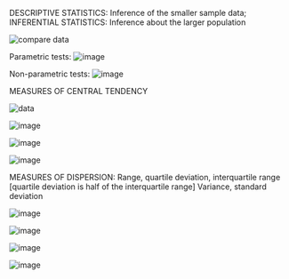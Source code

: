 DESCRIPTIVE STATISTICS: Inference of the smaller sample data;
INFERENTIAL STATISTICS: Inference about the larger population

![compare data](https://user-images.githubusercontent.com/101544669/172348686-3f5f25a9-f015-4155-8f0e-9bdf2c7fd77b.png)

Parametric tests:
![image](https://user-images.githubusercontent.com/101544669/172365078-9c820e5f-6a23-4d56-acc3-2ee9df161792.png)


Non-parametric tests:
![image](https://user-images.githubusercontent.com/101544669/172365175-8491678c-50f7-452b-897c-eecbb7111739.png)

	
MEASURES OF CENTRAL TENDENCY

![data](https://user-images.githubusercontent.com/101544669/172350887-e9527614-3737-4ad0-99af-868333c2f6aa.png)

![image](https://user-images.githubusercontent.com/101544669/172351517-74e016c6-709e-47b4-bf01-299afad8e25f.png)

![image](https://user-images.githubusercontent.com/101544669/172351874-c889ca8b-c52b-493d-bebe-9e19ca12820e.png)

![image](https://user-images.githubusercontent.com/101544669/172352049-a691a986-560c-42fe-bae3-cd4fa899a38f.png)

MEASURES OF DISPERSION: Range, quartile deviation, interquartile range [quartile deviation is half of the interquartile range]
			Variance, standard deviation
			
![image](https://user-images.githubusercontent.com/101544669/172353525-d1b2bcf0-ff6c-42bc-99e6-db6c3edb1e2f.png)

![image](https://user-images.githubusercontent.com/101544669/172354301-b62ea3b6-bc64-4f8f-bc65-58cb7b5d5f90.png)

![image](https://user-images.githubusercontent.com/101544669/172354401-9403bc08-05e5-4316-9174-39aaf0ef1eab.png)

![image](https://user-images.githubusercontent.com/101544669/172354769-82567b68-536e-449a-9733-3e1b4ab6c90c.png)





